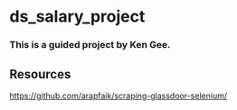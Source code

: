 # ds_salary_project
### This is a guided project by Ken Gee.
## Resources 
https://github.com/arapfaik/scraping-glassdoor-selenium/
